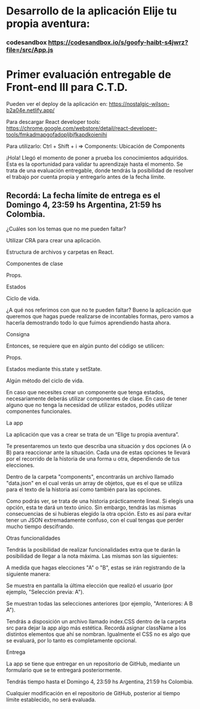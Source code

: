 # Desarrollo de la aplicación Elije tu propia aventura:
### codesandbox  https://codesandbox.io/s/goofy-haibt-s4jwrz?file=/src/App.js

# Primer evaluación entregable de Front-end III para C.T.D.

Pueden ver el deploy de la aplicación en: https://nostalgic-wilson-b2a04e.netlify.app/

Para descargar React developer tools:
https://chrome.google.com/webstore/detail/react-developer-tools/fmkadmapgofadopljbjfkapdkoienihi

Para utilizarlo: Ctrl + Shift + i => Components: Ubicación de Components

¡Hola! Llegó el momento de poner a prueba los conocimientos adquiridos. Esta es la oportunidad para validar tu aprendizaje hasta el momento. Se trata de una evaluación entregable, donde tendrás la posibilidad de resolver el trabajo por cuenta propia y entregarlo antes de la fecha límite.

## Recordá: La fecha límite de entrega es el Domingo 4, 23:59 hs Argentina, 21:59 hs Colombia.

¿Cuáles son los temas que no me pueden faltar?

Utilizar CRA para crear una aplicación.

Estructura de archivos y carpetas en React.

Componentes de clase

Props.

Estados

Ciclo de vida.

¿A qué nos referimos con que no te pueden faltar? Bueno la aplicación que queremos que hagas puede realizarse de incontables formas, pero vamos a hacerla demostrando todo lo que fuimos aprendiendo hasta ahora.

Consigna

Entonces, se requiere que en algún punto del código se utilicen:

Props.

Estados mediante this.state y setState.

Algún método del ciclo de vida.

En caso que necesites crear un componente que tenga estados, necesariamente deberás utilizar componentes de clase. En caso de tener alguno que no tenga la necesidad de utilizar estados, podés utilizar componentes funcionales.

La app

La aplicación que vas a crear se trata de un “Elige tu propia aventura”.

Te presentaremos un texto que describa una situación y dos opciones (A o B) para reaccionar ante la situación. Cada una de estas opciones te llevará por el recorrido de la historia de una forma u otra, dependiendo de tus elecciones.

Dentro de la carpeta "components", encontrarás un archivo llamado "data.json" en el cual verás un array de objetos, que es el que se utiliza para el texto de la historia así como también para las opciones.

Como podrás ver, se trata de una historia prácticamente lineal. Si elegís una opción, esta te dará un texto único. Sin embargo, tendrás las mismas consecuencias de si hubieras elegido la otra opción. Esto es así para evitar tener un JSON extremadamente confuso, con el cual tengas que perder mucho tiempo descifrando.

Otras funcionalidades

Tendrás la posibilidad de realizar funcionalidades extra que te darán la posibilidad de llegar a la nota máxima. Las mismas son las siguientes:

A medida que hagas elecciones "A" o "B", estas se irán registrando de la siguiente manera:

Se muestra en pantalla la última elección que realizó el usuario (por ejemplo, "Selección previa: A").

Se muestran todas las selecciones anteriores (por ejemplo, "Anteriores: A B A").

Tendrás a disposición un archivo llamado index.CSS dentro de la carpeta src para dejar la app algo más estética. Recordá asignar className a los distintos elementos que ahí se nombran. Igualmente el CSS no es algo que se evaluará, por lo tanto es completamente opcional.

Entrega

La app se tiene que entregar en un repositorio de GitHub, mediante un formulario que se te entregará posteriormente.

Tendrás tiempo hasta el  Domingo 4, 23:59 hs Argentina, 21:59 hs Colombia.

Cualquier modificación en el repositorio de GitHub, posterior al tiempo límite establecido, no será evaluada.